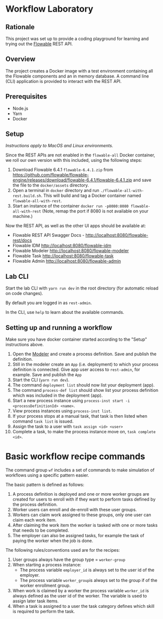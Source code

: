 # Workflow Laboratory

## Rationale

This project was set up to provide a coding playground for learning and trying out the [Flowable](https://www.flowable.org) REST API.

## Overview

The project creates a Docker image with a test environment containing all the Flowable components and an in memory database. A command line (CLI) application is provided to interact with the REST API.

## Prerequisites

- Node.js
- Yarn
- Docker

## Setup

*Instructions apply to MacOS and Linux environments.*

Since the REST APIs are not enabled in the `flowable-all` Docker container, we roll our own version with this included, using the following steps:

1. Download Flowable 6.4.1 `flowable-6.4.1.zip` from <https://github.com/flowable/flowable-engine/releases/download/flowable-6.4.1/flowable-6.4.1.zip> and save the file to the `docker/assets` directory.
2. Open a terminal in `docker` directory and run `./flowable-all-with-rest.build.sh`. This will build and tag a Docker container named `flowable-all-with-rest`.
3. Start an instance of the container `docker run -p8080:8080 flowable-all-with-rest` (Note, remap the port if 8080 is not available on your machine.)

Now the REST API, as well as the other UI apps should be available at:

- Flowable REST API Swagger Docs - <http://localhost:8080/flowable-rest/docs>
- Flowable IDM <http://localhost:8080/flowable-idm>
- Flowable Modeler <http://localhost:8080/flowable-modeler>
- Flowable Task <http://localhost:8080/flowable-task>
- Flowable Admin <http://localhost:8080/flowable-admin>

## Lab CLI

Start the lab CLI with `yarn run dev` in the root directory (for automatic reload on code changes). 

By default you are logged in as `rest-admin`.

In the CLI, use `help` to learn about the available commands.

## Setting up and running a workflow

Make sure you have docker container started according to the "Setup" instructions above.

1. Open the [Modeler](http://localhost:8080/flowable-modeler) and create a process definition. Save and publish the definition.
2. Still in the modeler create an `App` (i.e. deployment) to which your process definition is connected. Give app user access to `rest-admin`, for example. Save and publish the `App` 
3. Start the CLI (`yarn run dev`).
4. The command `deployment list` should now list your deployment (app).
5. The command `process-def list` should show list your process definition which was included in the deployment (app).
6. Start a new process instance using `process-inst start -i <processDefinitionId> <name>`.
7. View process instances using `process-inst list`.
9. If your process stops at a manual task, that task is then listed when command `task list` is issued.
8. Assign the task to a user with `task assign <id> <user>`
9. Complete a task, to make the process instance move on, `task complete <id>`.

# Basic workflow recipe commands

The command group `wf` includes a set of commands to make simulation of workflows using a specific pattern easier. 

The basic pattern is defined as follows:

1. A process definition is deployed and one or more worker groups are created for users to enroll with if they want to perform tasks defined by the process definition.
2. Worker users can enroll and de-enroll with these user groups.
3. Workers can claim work assigned to these groups, only one user can claim each work item.
4. After claiming the work item the worker is tasked with one or more tasks that needs to be completed.
5. The employer can also be assigned tasks, for example the task of paying the worker when the job is done.

The following rules/conventions used are for the recipes:

1. User groups always have the group type = `worker-group`
2. When starting a process instance:
    - The process variable `employer_id` is always set to the user id of the employer.
    - The process variable `worker_group`is always set to the group if of the worker enrollment group.  
3. When work is claimed by a worker the process variable `worker_id` is always defined as the user id of the worker. The variable is used to assign later task items.
4. When a task is assigned to a user the task category defines which skill is required to perform the task.


